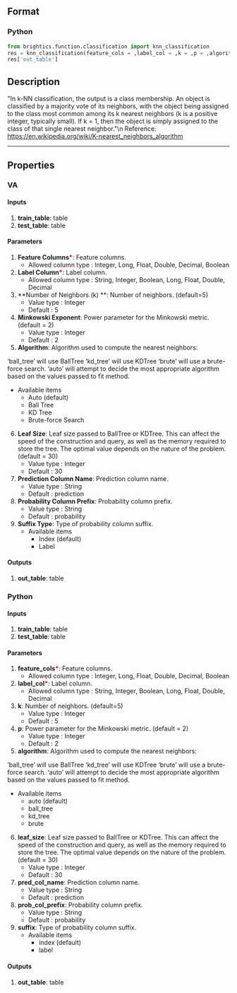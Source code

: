 ## Format
### Python
```python
from brightics.function.classification import knn_classification
res = knn_classification(feature_cols = ,label_col = ,k = ,p = ,algorithm = ,leaf_size = ,pred_col_name = ,prob_col_prefix = ,suffix = )
res['out_table']
```

## Description
"In k-NN classification, the output is a class membership. An object is classified by a majority vote of its neighbors, with the object being assigned to the class most common among its k nearest neighbors (k is a positive integer, typically small). If k = 1, then the object is simply assigned to the class of that single nearest neighbor."\n
Reference: https://en.wikipedia.org/wiki/K-nearest_neighbors_algorithm

---

## Properties
### VA
#### Inputs
1. **train_table**: table
2. **test_table**: table

#### Parameters
1. **Feature Columns**<b style="color:red">*</b>: Feature columns.
   - Allowed column type : Integer, Long, Float, Double, Decimal, Boolean
2. **Label Column**<b style="color:red">*</b>: Label column.
   - Allowed column type : String, Integer, Boolean, Long, Float, Double, Decimal
3. **Number of Neighbors (k) **: Number of neighbors. (default=5)
   - Value type : Integer
   - Default : 5
4. **Minkowski Exponent**: Power parameter for the Minkowski metric. (default = 2)
   - Value type : Integer
   - Default : 2
5. **Algorithm**: Algorithm used to compute the nearest neighbors:

‘ball_tree’ will use BallTree
‘kd_tree’ will use KDTree
‘brute’ will use a brute-force search.
‘auto’ will attempt to decide the most appropriate algorithm based on the values passed to fit method.
   - Available items
      - Auto (default)
      - Ball Tree
      - KD Tree
      - Brute-force Search
6. **Leaf Size**: Leaf size passed to BallTree or KDTree. This can affect the speed of the construction and query, as well as the memory required to store the tree. The optimal value depends on the nature of the problem. (default = 30)
   - Value type : Integer
   - Default : 30
7. **Prediction Column Name**: Prediction column name.
   - Value type : String
   - Default : prediction
8. **Probability Column Prefix**: Probability column prefix.
   - Value type : String
   - Default : probability
9. **Suffix Type**: Type of probability column suffix.
   - Available items
      - Index (default)
      - Label

#### Outputs
1. **out_table**: table

### Python
#### Inputs
1. **train_table**: table
2. **test_table**: table

#### Parameters
1. **feature_cols**<b style="color:red">*</b>: Feature columns.
   - Allowed column type : Integer, Long, Float, Double, Decimal, Boolean
2. **label_col**<b style="color:red">*</b>: Label column.
   - Allowed column type : String, Integer, Boolean, Long, Float, Double, Decimal
3. **k**: Number of neighbors. (default=5)
   - Value type : Integer
   - Default : 5
4. **p**: Power parameter for the Minkowski metric. (default = 2)
   - Value type : Integer
   - Default : 2
5. **algorithm**: Algorithm used to compute the nearest neighbors:

‘ball_tree’ will use BallTree
‘kd_tree’ will use KDTree
‘brute’ will use a brute-force search.
‘auto’ will attempt to decide the most appropriate algorithm based on the values passed to fit method.
   - Available items
      - auto (default)
      - ball_tree
      - kd_tree
      - brute
6. **leaf_size**: Leaf size passed to BallTree or KDTree. This can affect the speed of the construction and query, as well as the memory required to store the tree. The optimal value depends on the nature of the problem. (default = 30)
   - Value type : Integer
   - Default : 30
7. **pred_col_name**: Prediction column name.
   - Value type : String
   - Default : prediction
8. **prob_col_prefix**: Probability column prefix.
   - Value type : String
   - Default : probability
9. **suffix**: Type of probability column suffix.
   - Available items
      - index (default)
      - label

#### Outputs
1. **out_table**: table

